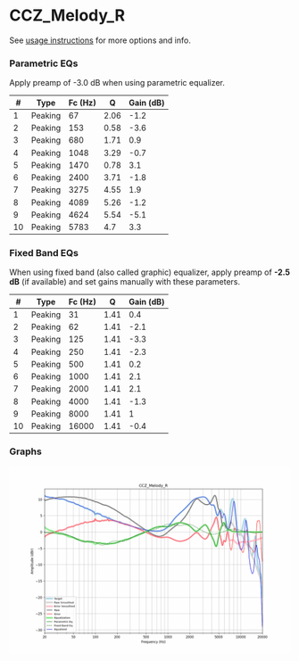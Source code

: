 # CCZ_Melody_R
See [usage instructions](https://github.com/jaakkopasanen/AutoEq#usage) for more options and info.

### Parametric EQs
Apply preamp of -3.0 dB when using parametric equalizer.

|   # | Type    |   Fc (Hz) |    Q |   Gain (dB) |
|-----|---------|-----------|------|-------------|
|   1 | Peaking |        67 | 2.06 |        -1.2 |
|   2 | Peaking |       153 | 0.58 |        -3.6 |
|   3 | Peaking |       680 | 1.71 |         0.9 |
|   4 | Peaking |      1048 | 3.29 |        -0.7 |
|   5 | Peaking |      1470 | 0.78 |         3.1 |
|   6 | Peaking |      2400 | 3.71 |        -1.8 |
|   7 | Peaking |      3275 | 4.55 |         1.9 |
|   8 | Peaking |      4089 | 5.26 |        -1.2 |
|   9 | Peaking |      4624 | 5.54 |        -5.1 |
|  10 | Peaking |      5783 | 4.7  |         3.3 |

### Fixed Band EQs
When using fixed band (also called graphic) equalizer, apply preamp of **-2.5 dB** (if available) and set gains manually with these parameters.

|   # | Type    |   Fc (Hz) |    Q |   Gain (dB) |
|-----|---------|-----------|------|-------------|
|   1 | Peaking |        31 | 1.41 |         0.4 |
|   2 | Peaking |        62 | 1.41 |        -2.1 |
|   3 | Peaking |       125 | 1.41 |        -3.3 |
|   4 | Peaking |       250 | 1.41 |        -2.3 |
|   5 | Peaking |       500 | 1.41 |         0.2 |
|   6 | Peaking |      1000 | 1.41 |         2.1 |
|   7 | Peaking |      2000 | 1.41 |         2.1 |
|   8 | Peaking |      4000 | 1.41 |        -1.3 |
|   9 | Peaking |      8000 | 1.41 |         1   |
|  10 | Peaking |     16000 | 1.41 |        -0.4 |

### Graphs
![](./CCZ_Melody_R.png)

